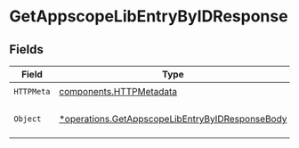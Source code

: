 # GetAppscopeLibEntryByIDResponse


## Fields

| Field                                                                                                             | Type                                                                                                              | Required                                                                                                          | Description                                                                                                       |
| ----------------------------------------------------------------------------------------------------------------- | ----------------------------------------------------------------------------------------------------------------- | ----------------------------------------------------------------------------------------------------------------- | ----------------------------------------------------------------------------------------------------------------- |
| `HTTPMeta`                                                                                                        | [components.HTTPMetadata](../../models/components/httpmetadata.md)                                                | :heavy_check_mark:                                                                                                | N/A                                                                                                               |
| `Object`                                                                                                          | [*operations.GetAppscopeLibEntryByIDResponseBody](../../models/operations/getappscopelibentrybyidresponsebody.md) | :heavy_minus_sign:                                                                                                | a list of AppscopeLibEntry objects                                                                                |